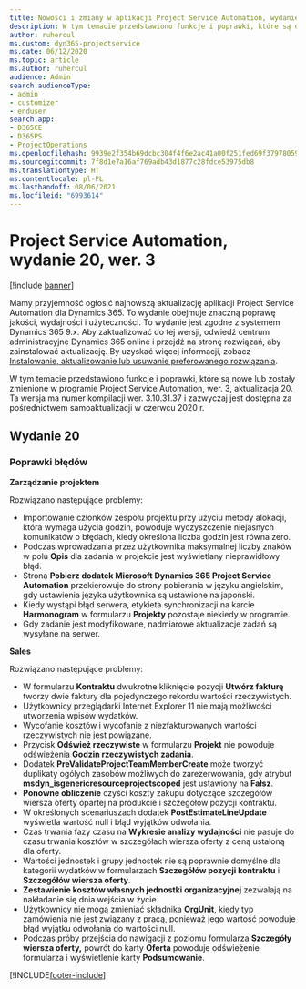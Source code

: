```yaml
---
title: Nowości i zmiany w aplikacji Project Service Automation, wydanie 20, wer. 3
description: W tym temacie przedstawiono funkcje i poprawki, które są dostępne w programie Project Service Automation, aktualizacja 20, wer. 3
author: ruhercul
ms.custom: dyn365-projectservice
ms.date: 06/12/2020
ms.topic: article
ms.author: ruhercul
audience: Admin
search.audienceType:
- admin
- customizer
- enduser
search.app:
- D365CE
- D365PS
- ProjectOperations
ms.openlocfilehash: 9939e2f354b69dcbc304f4f6e2ac41a00f251fed69f37978059f4053335ee651
ms.sourcegitcommit: 7f8d1e7a16af769adb43d1877c28fdce53975db8
ms.translationtype: HT
ms.contentlocale: pl-PL
ms.lasthandoff: 08/06/2021
ms.locfileid: "6993614"
---
```

# <a name="project-service-automation-update-release-20-v3"></a>Project Service Automation, wydanie 20, wer. 3

[!include [banner](../includes/psa-now-project-operations.md)]

Mamy przyjemność ogłosić najnowszą aktualizację aplikacji Project Service Automation dla Dynamics 365. To wydanie obejmuje znaczną poprawę jakości, wydajności i użyteczności. To wydanie jest zgodne z systemem Dynamics 365 9.x. Aby zaktualizować do tej wersji, odwiedź centrum administracyjne Dynamics 365 online i przejdź na stronę rozwiązań, aby zainstalować aktualizację. By uzyskać więcej informacji, zobacz [Instalowanie, aktualizowanie lub usuwanie preferowanego rozwiązania](/power-platform/admin/install-remove-preferred-solution).

W tym temacie przedstawiono funkcje i poprawki, które są nowe lub zostały zmienione w programie Project Service Automation, wer. 3, aktualizacja 20. Ta wersja ma numer kompilacji wer. 3.10.31.37 i zazwyczaj jest dostępna za pośrednictwem samoaktualizacji w czerwcu 2020 r.

## <a name="update-release-20"></a>Wydanie 20

### <a name="bug-fixes"></a>Poprawki błędów

**Zarządzanie projektem**

Rozwiązano następujące problemy:

- Importowanie członków zespołu projektu przy użyciu metody alokacji, która wymaga użycia godzin, powoduje wyczyszczenie niejasnych komunikatów o błędach, kiedy określona liczba godzin jest równa zero.
- Podczas wprowadzania przez użytkownika maksymalnej liczby znaków w polu **Opis** dla zadania w projekcie jest wyświetlany nieprawidłowy błąd.
- Strona **Pobierz dodatek Microsoft Dynamics 365 Project Service Automation** przekierowuje do strony pobierania w języku angielskim, gdy ustawienia języka użytkownika są ustawione na japoński.
- Kiedy wystąpi błąd serwera, etykieta synchronizacji na karcie **Harmonogram** w formularzu **Projekty** pozostaje niekiedy w programie.
- Gdy zadanie jest modyfikowane, nadmiarowe aktualizacje zadań są wysyłane na serwer.

**Sales**

Rozwiązano następujące problemy:

- W formularzu **Kontraktu** dwukrotne kliknięcie pozycji **Utwórz fakturę** tworzy dwie faktury dla pojedynczego rekordu wartości rzeczywistych.
- Użytkownicy przeglądarki Internet Explorer 11 nie mają możliwości utworzenia wpisów wydatków.
- Wycofanie kosztów i wycofanie z niezfakturowanych wartości rzeczywistych nie jest powiązane.
- Przycisk **Odśwież rzeczywiste** w formularzu **Projekt** nie powoduje odświeżenia **Godzin rzeczywistych zadania**.
- Dodatek **PreValidateProjectTeamMemberCreate** może tworzyć duplikaty ogólych zasobów możliwych do zarezerwowania, gdy atrybut **msdyn_isgenericresourceprojectscoped** jest ustawiony na **Fałsz**.
- **Ponowne obliczenie** czyści koszty zakupu dotyczące szczegółów wiersza oferty opartej na produkcie i szczegółów pozycji kontraktu.
- W określonych scenariuszach dodatek **PostEstimateLineUpdate** wyświetla wartość null i błąd wyjątków odwołania.
- Czas trwania fazy czasu na **Wykresie analizy wydajności** nie pasuje do czasu trwania kosztów w szczegółach wiersza oferty z ceną ustaloną dla oferty.
- Wartości jednostek i grupy jednostek nie są poprawnie domyślne dla kategorii wydatków w formularzach **Szczegółów pozycji kontraktu** i **Szczegółów wiersza oferty**.
- **Zestawienie kosztów własnych jednostki organizacyjnej** zezwalają na nakładanie się dnia wejścia w życie.
- Użytkownicy nie mogą zmieniać składnika **OrgUnit**, kiedy typ zamówienia nie jest związany z pracą, ponieważ jego wartość powoduje błąd wyjątku odwołania do wartości null.
- Podczas próby przejścia do nawigacji z poziomu formularza **Szczegóły wiersza oferty,** powrót do karty **Oferta** powoduje odświeżenie formularza i wyświetlenie karty **Podsumowanie**.


[!INCLUDE[footer-include](../includes/footer-banner.md)]